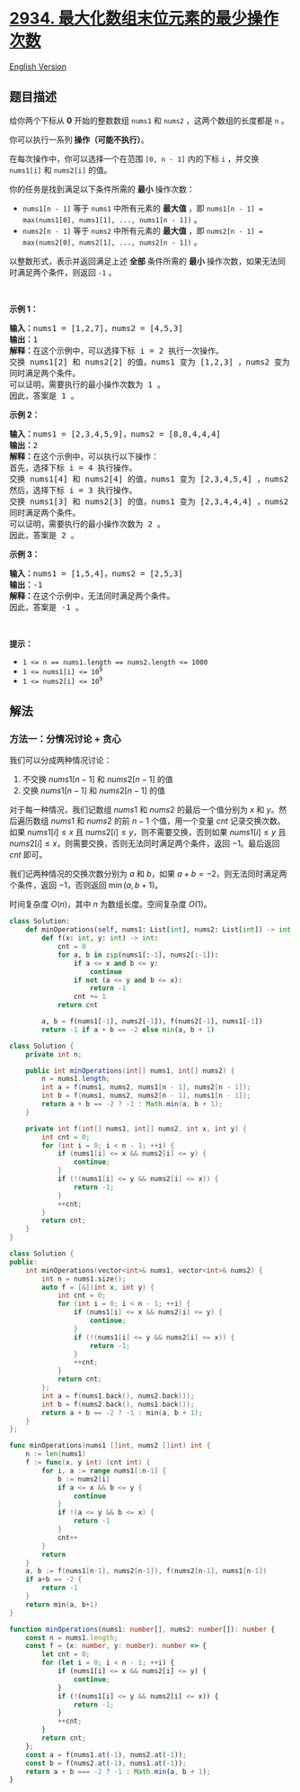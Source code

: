 # [2934. 最大化数组末位元素的最少操作次数](https://leetcode.cn/problems/minimum-operations-to-maximize-last-elements-in-arrays)

[English Version](/solution/2900-2999/2934.Minimum%20Operations%20to%20Maximize%20Last%20Elements%20in%20Arrays/README_EN.md)

<!-- tags:数组,枚举 -->

<!-- difficulty:中等 -->

## 题目描述

<!-- 这里写题目描述 -->

<p>给你两个下标从 <strong>0</strong> 开始的整数数组 <code>nums1</code> 和 <code>nums2</code> ，这两个数组的长度都是 <code>n</code> 。</p>

<p>你可以执行一系列<strong> 操作（可能不执行）</strong>。</p>

<p>在每次操作中，你可以选择一个在范围 <code>[0, n - 1]</code> 内的下标 <code>i</code> ，并交换 <code>nums1[i]</code> 和 <code>nums2[i]</code> 的值。</p>

<p>你的任务是找到满足以下条件所需的 <strong>最小</strong> 操作次数：</p>

<ul>
	<li><code>nums1[n - 1]</code> 等于 <code>nums1</code> 中所有元素的 <strong>最大值</strong> ，即 <code>nums1[n - 1] = max(nums1[0], nums1[1], ..., nums1[n - 1])</code> 。</li>
	<li><code>nums2[n - 1]</code> 等于 <code>nums2</code> 中所有元素的 <strong>最大值</strong> ，即 <code>nums2[n - 1] = max(nums2[0], nums2[1], ..., nums2[n - 1])</code> 。</li>
</ul>

<p>以整数形式，表示并返回满足上述 <strong>全部</strong> 条件所需的 <strong>最小</strong> 操作次数，如果无法同时满足两个条件，则返回 <code>-1</code> 。</p>

<p>&nbsp;</p>

<p><strong class="example">示例 1：</strong></p>

<pre>
<strong>输入：</strong>nums1 = [1,2,7]，nums2 = [4,5,3]
<strong>输出：</strong>1
<strong>解释：</strong>在这个示例中，可以选择下标 i = 2 执行一次操作。
交换 nums1[2] 和 nums2[2] 的值，nums1 变为 [1,2,3] ，nums2 变为 [4,5,7] 。
同时满足两个条件。
可以证明，需要执行的最小操作次数为 1 。
因此，答案是 1 。
</pre>

<p><strong class="example">示例 2：</strong></p>

<pre>
<strong>输入：</strong>nums1 = [2,3,4,5,9]，nums2 = [8,8,4,4,4]
<strong>输出：</strong>2
<strong>解释：</strong>在这个示例中，可以执行以下操作：
首先，选择下标 i = 4 执行操作。
交换 nums1[4] 和 nums2[4] 的值，nums1 变为 [2,3,4,5,4] ，nums2 变为 [8,8,4,4,9] 。
然后，选择下标 i = 3 执行操作。
交换 nums1[3] 和 nums2[3] 的值，nums1 变为 [2,3,4,4,4] ，nums2 变为 [8,8,4,5,9] 。
同时满足两个条件。 
可以证明，需要执行的最小操作次数为 2 。 
因此，答案是 2 。
</pre>

<p><strong class="example">示例 3：</strong></p>

<pre>
<strong>输入：</strong>nums1 = [1,5,4]，nums2 = [2,5,3]
<strong>输出：</strong>-1
<strong>解释：</strong>在这个示例中，无法同时满足两个条件。
因此，答案是 -1 。
</pre>

<p>&nbsp;</p>

<p><strong>提示：</strong></p>

<ul>
	<li><code>1 &lt;= n == nums1.length == nums2.length &lt;= 1000</code></li>
	<li><code>1 &lt;= nums1[i] &lt;= 10<sup>9</sup></code></li>
	<li><code>1 &lt;= nums2[i] &lt;= 10<sup>9</sup></code></li>
</ul>

## 解法

### 方法一：分情况讨论 + 贪心

我们可以分成两种情况讨论：

1. 不交换 $nums1[n - 1]$ 和 $nums2[n - 1]$ 的值
1. 交换 $nums1[n - 1]$ 和 $nums2[n - 1]$ 的值

对于每一种情况，我们记数组 $nums1$ 和 $nums2$ 的最后一个值分别为 $x$ 和 $y$。然后遍历数组 $nums1$ 和 $nums2$ 的前 $n - 1$ 个值，用一个变量 $cnt$ 记录交换次数。如果 $nums1[i] \leq x$ 且 $nums2[i] \leq y$，则不需要交换，否则如果 $nums1[i] \leq y$ 且 $nums2[i] \leq x$，则需要交换，否则无法同时满足两个条件，返回 $-1$。最后返回 $cnt$ 即可。

我们记两种情况的交换次数分别为 $a$ 和 $b$，如果 $a + b = -2$，则无法同时满足两个条件，返回 $-1$，否则返回 $\min(a, b + 1)$。

时间复杂度 $O(n)$，其中 $n$ 为数组长度。空间复杂度 $O(1)$。

<!-- tabs:start -->

```python
class Solution:
    def minOperations(self, nums1: List[int], nums2: List[int]) -> int:
        def f(x: int, y: int) -> int:
            cnt = 0
            for a, b in zip(nums1[:-1], nums2[:-1]):
                if a <= x and b <= y:
                    continue
                if not (a <= y and b <= x):
                    return -1
                cnt += 1
            return cnt

        a, b = f(nums1[-1], nums2[-1]), f(nums2[-1], nums1[-1])
        return -1 if a + b == -2 else min(a, b + 1)
```

```java
class Solution {
    private int n;

    public int minOperations(int[] nums1, int[] nums2) {
        n = nums1.length;
        int a = f(nums1, nums2, nums1[n - 1], nums2[n - 1]);
        int b = f(nums1, nums2, nums2[n - 1], nums1[n - 1]);
        return a + b == -2 ? -1 : Math.min(a, b + 1);
    }

    private int f(int[] nums1, int[] nums2, int x, int y) {
        int cnt = 0;
        for (int i = 0; i < n - 1; ++i) {
            if (nums1[i] <= x && nums2[i] <= y) {
                continue;
            }
            if (!(nums1[i] <= y && nums2[i] <= x)) {
                return -1;
            }
            ++cnt;
        }
        return cnt;
    }
}
```

```cpp
class Solution {
public:
    int minOperations(vector<int>& nums1, vector<int>& nums2) {
        int n = nums1.size();
        auto f = [&](int x, int y) {
            int cnt = 0;
            for (int i = 0; i < n - 1; ++i) {
                if (nums1[i] <= x && nums2[i] <= y) {
                    continue;
                }
                if (!(nums1[i] <= y && nums2[i] <= x)) {
                    return -1;
                }
                ++cnt;
            }
            return cnt;
        };
        int a = f(nums1.back(), nums2.back());
        int b = f(nums2.back(), nums1.back());
        return a + b == -2 ? -1 : min(a, b + 1);
    }
};
```

```go
func minOperations(nums1 []int, nums2 []int) int {
	n := len(nums1)
	f := func(x, y int) (cnt int) {
		for i, a := range nums1[:n-1] {
			b := nums2[i]
			if a <= x && b <= y {
				continue
			}
			if !(a <= y && b <= x) {
				return -1
			}
			cnt++
		}
		return
	}
	a, b := f(nums1[n-1], nums2[n-1]), f(nums2[n-1], nums1[n-1])
	if a+b == -2 {
		return -1
	}
	return min(a, b+1)
}
```

```ts
function minOperations(nums1: number[], nums2: number[]): number {
    const n = nums1.length;
    const f = (x: number, y: number): number => {
        let cnt = 0;
        for (let i = 0; i < n - 1; ++i) {
            if (nums1[i] <= x && nums2[i] <= y) {
                continue;
            }
            if (!(nums1[i] <= y && nums2[i] <= x)) {
                return -1;
            }
            ++cnt;
        }
        return cnt;
    };
    const a = f(nums1.at(-1), nums2.at(-1));
    const b = f(nums2.at(-1), nums1.at(-1));
    return a + b === -2 ? -1 : Math.min(a, b + 1);
}
```

<!-- tabs:end -->

<!-- end -->
